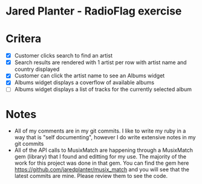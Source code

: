 # Jared Planter - RadioFlag exercise

# Critera
- [x] Customer clicks search to find an artist
- [x] Search results are rendered with 1 artist per row with artist name and country displayed
- [x] Customer can click the artist name to see an Albums widget
- [x] Albums widget displays a coverflow of available albums
- [ ] Albums widget displays a list of tracks for the currently selected album

# Notes
* All of my comments are in my git commits. I like to write my ruby in a way that is "self documenting", however I do write extensive notes in my git commits
* All of the API calls to MusixMatch are happening through a MusixMatch gem (library) that I found and editting for my use. The majority of the work for this project was done in that gem. You can find the gem here https://github.com/jaredplanter/musix_match and you will see that the latest commits are mine. Please review them to see the code.
